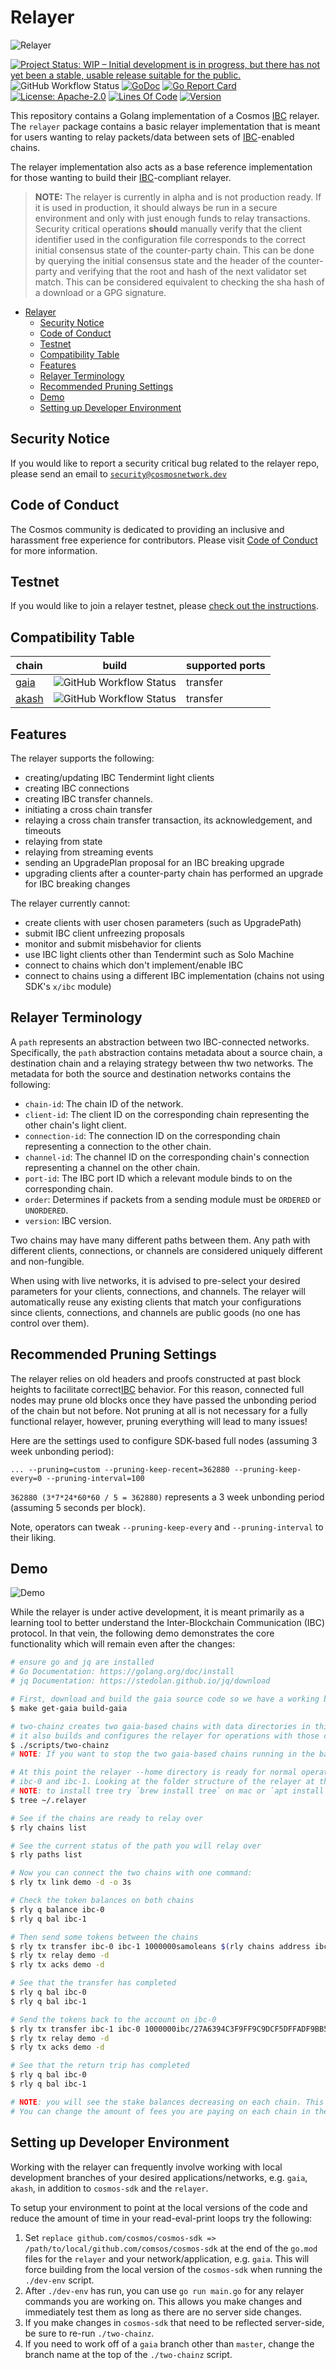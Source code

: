 # Relayer

![Relayer](./docs/images/github-repo-banner.gif)

[![Project Status: WIP – Initial development is in progress, but there has not yet been a stable, usable release suitable for the public.](https://img.shields.io/badge/repo%20status-WIP-yellow.svg?style=flat-square)](https://www.repostatus.org/#wip)
![GitHub Workflow Status](https://img.shields.io/github/workflow/status/cosmos/relayer/BUILD%20-%20build%20and%20binary%20upload?style=flat-square)
[![GoDoc](https://img.shields.io/badge/godoc-reference-blue?style=flat-square&logo=go)](https://godoc.org/github.com/cosmos/relayer)
[![Go Report Card](https://goreportcard.com/badge/github.com/cosmos/relayer?style=flat-square)](https://goreportcard.com/report/github.com/cosmos/relayer)
[![License: Apache-2.0](https://img.shields.io/github/license/cosmos/relayer.svg?style=flat-square)](https://github.com/cosmos/relayer/blob/master/LICENSE)
[![Lines Of Code](https://img.shields.io/tokei/lines/github/cosmos/relayer?style=flat-square)](https://github.com/cosmos/relayer)
[![Version](https://img.shields.io/github/tag/cosmos/relayer.svg?style=flat-square)](https://github.com/umee-network/cosmos/relayer/latest)

This repository contains a Golang implementation of a Cosmos [IBC](https://ibcprotocol.org/)
relayer. The `relayer` package contains a basic relayer implementation that is
meant for users wanting to relay packets/data between sets of
[IBC](https://ibcprotocol.org/)-enabled chains.

The relayer implementation also acts as a base reference implementation for those
wanting to build their [IBC](https://ibcprotocol.org/)-compliant relayer.
  
> **NOTE:** The relayer is currently in alpha and is not production ready. If it
> is used in production, it should always be run in a secure environment and
> only with just enough funds to relay transactions. Security critical operations
> **should** manually verify that the client identifier used in the configuration
> file corresponds to the correct initial consensus state of the counter-party
> chain. This can be done by querying the initial consensus state and the header
> of the counter-party and verifying that the root and hash of the next validator
> set match. This can be considered equivalent to checking the sha hash of a
> download or a GPG signature.

- [Relayer](#relayer)
  - [Security Notice](#security-notice)
  - [Code of Conduct](#code-of-conduct)
  - [Testnet](#testnet)
  - [Compatibility Table](#compatibility-table)
  - [Features](#features)
  - [Relayer Terminology](#relayer-terminology)
  - [Recommended Pruning Settings](#recommended-pruning-settings)
  - [Demo](#demo)
  - [Setting up Developer Environment](#setting-up-developer-environment)

## Security Notice

If you would like to report a security critical bug related to the relayer repo,
please send an email to [`security@cosmosnetwork.dev`](mailto:security@cosmosnetwork.dev)

## Code of Conduct

The Cosmos community is dedicated to providing an inclusive and harassment free
experience for contributors. Please visit [Code of Conduct](CODE_OF_CONDUCT.md) for more information.

## Testnet

If you would like to join a relayer testnet, please [check out the instructions](./testnets/README.md).

## Compatibility Table

| chain                                    | build                                                                                                                                                   | supported ports |
|------------------------------------------|---------------------------------------------------------------------------------------------------------------------------------------------------------|-----------------|
| [gaia](https://github.com/cosmos/gaia)   | ![GitHub Workflow Status](https://img.shields.io/github/workflow/status/cosmos/relayer/TESTING%20-%20gaia%20to%20gaia%20integration?style=flat-square)  | transfer        |
| [akash](https://github.com/ovrclk/akash) | ![GitHub Workflow Status](https://img.shields.io/github/workflow/status/cosmos/relayer/TESTING%20-%20akash%20to%20gaia%20integration?style=flat-square) | transfer        |

## Features

The relayer supports the following:

- creating/updating IBC Tendermint light clients
- creating IBC connections
- creating IBC transfer channels.
- initiating a cross chain transfer
- relaying a cross chain transfer transaction, its acknowledgement, and timeouts
- relaying from state
- relaying from streaming events
- sending an UpgradePlan proposal for an IBC breaking upgrade
- upgrading clients after a counter-party chain has performed an upgrade for IBC breaking changes

The relayer currently cannot:

- create clients with user chosen parameters (such as UpgradePath)
- submit IBC client unfreezing proposals
- monitor and submit misbehavior for clients
- use IBC light clients other than Tendermint such as Solo Machine
- connect to chains which don't implement/enable IBC
- connect to chains using a different IBC implementation (chains not using SDK's `x/ibc` module)

## Relayer Terminology

A `path` represents an abstraction between two IBC-connected networks. Specifically,
the `path` abstraction contains metadata about a source chain, a destination
chain and a relaying strategy between thw two networks. The metadata for both
the source and destination networks contains the following:

- `chain-id`: The chain ID of the network.
- `client-id`: The client ID on the corresponding chain representing the other chain's light client.
- `connection-id`: The connection ID on the corresponding chain representing a connection to the other chain.
- `channel-id`: The channel ID on the corresponding chain's connection representing a channel on the other chain.
- `port-id`: The IBC port ID which a relevant module binds to on the corresponding chain.
- `order`: Determines if packets from a sending module must be `ORDERED` or `UNORDERED`.
- `version`: IBC version.

Two chains may have many different paths between them. Any path with different
clients, connections, or channels are considered uniquely different and non-fungible.

When using with live networks, it is advised to pre-select your desired parameters
for your clients, connections, and channels. The relayer will automatically
reuse any existing clients that match your configurations since clients,
connections, and channels are public goods (no one has control over them).

## Recommended Pruning Settings

The relayer relies on old headers and proofs constructed at past block heights
to facilitate correct[IBC](https://ibcprotocol.org/) behavior. For this reason,
connected full nodes may prune old blocks once they have passed the unbonding
period of the chain but not before. Not pruning at all is not necessary for a
fully functional relayer, however, pruning everything will lead to many issues!

Here are the settings used to configure SDK-based full nodes (assuming 3 week unbonding period):

```shell
... --pruning=custom --pruning-keep-recent=362880 --pruning-keep-every=0 --pruning-interval=100
```

`362880 (3*7*24*60*60 / 5 = 362880)` represents a 3 week unbonding period (assuming 5 seconds per block).

Note, operators can tweak `--pruning-keep-every` and `--pruning-interval` to their
liking.

## Demo

![Demo](./docs/images/demo.gif)

While the relayer is under active development, it is meant primarily as a learning
tool to better understand the Inter-Blockchain Communication (IBC) protocol. In
that vein, the following demo demonstrates the core functionality which will
remain even after the changes:

```bash
# ensure go and jq are installed 
# Go Documentation: https://golang.org/doc/install
# jq Documentation: https://stedolan.github.io/jq/download

# First, download and build the gaia source code so we have a working blockchain to test against
$ make get-gaia build-gaia

# two-chainz creates two gaia-based chains with data directories in this repo
# it also builds and configures the relayer for operations with those chains
$ ./scripts/two-chainz
# NOTE: If you want to stop the two gaia-based chains running in the background use `killall gaiad`

# At this point the relayer --home directory is ready for normal operations between
# ibc-0 and ibc-1. Looking at the folder structure of the relayer at this point is helpful
# NOTE: to install tree try `brew install tree` on mac or `apt install tree` on linux
$ tree ~/.relayer

# See if the chains are ready to relay over
$ rly chains list

# See the current status of the path you will relay over
$ rly paths list

# Now you can connect the two chains with one command:
$ rly tx link demo -d -o 3s

# Check the token balances on both chains
$ rly q balance ibc-0
$ rly q bal ibc-1

# Then send some tokens between the chains
$ rly tx transfer ibc-0 ibc-1 1000000samoleans $(rly chains address ibc-1)
$ rly tx relay demo -d
$ rly tx acks demo -d

# See that the transfer has completed
$ rly q bal ibc-0
$ rly q bal ibc-1

# Send the tokens back to the account on ibc-0
$ rly tx transfer ibc-1 ibc-0 1000000ibc/27A6394C3F9FF9C9DCF5DFFADF9BB5FE9A37C7E92B006199894CF1824DF9AC7C $(rly chains addr ibc-0)
$ rly tx relay demo -d
$ rly tx acks demo -d

# See that the return trip has completed
$ rly q bal ibc-0
$ rly q bal ibc-1

# NOTE: you will see the stake balances decreasing on each chain. This is to pay for fees
# You can change the amount of fees you are paying on each chain in the configuration.
```

## Setting up Developer Environment

Working with the relayer can frequently involve working with local development
branches of your desired applications/networks, e.g. `gaia`, `akash`, in addition
to `cosmos-sdk` and the `relayer`.

To setup your environment to point at the local versions of the code and reduce
the amount of time in your read-eval-print loops try the following:

1. Set `replace github.com/cosmos/cosmos-sdk => /path/to/local/github.com/comsos/cosmos-sdk`
   at the end of the `go.mod` files for the `relayer` and your network/application,
   e.g. `gaia`. This will force building from the local version of the `cosmos-sdk`
   when running the `./dev-env` script.
2. After `./dev-env` has run, you can use `go run main.go` for any relayer
   commands you are working on. This allows you make changes and immediately test
   them as long as there are no server side changes.
3. If you make changes in `cosmos-sdk` that need to be reflected server-side,
   be sure to re-run `./two-chainz`.
4. If you need to work off of a `gaia` branch other than `master`, change the
   branch name at the top of the `./two-chainz` script.
